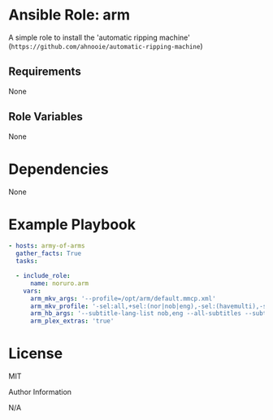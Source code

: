 # Ansible Role: arm

A simple role to install the 'automatic ripping machine' (`https://github.com/ahnooie/automatic-ripping-machine`)

## Requirements

None

## Role Variables

None

# Dependencies

None

# Example Playbook
```yaml
- hosts: army-of-arms
  gather_facts: True
  tasks:

  - include_role:
      name: noruro.arm
    vars:
      arm_mkv_args: '--profile=/opt/arm/default.mmcp.xml'
      arm_mkv_profile: '-sel:all,+sel:(nor|nob|eng),-sel:(havemulti),-sel:mvcvideo,=100:all,-10:favlang,-20:nor,-30:nob'
      arm_hb_args: '--subtitle-lang-list nob,eng --all-subtitles --subtitle scan -F --audio-lang-list nob,eng,und --all-audio'
      arm_plex_extras: 'true'
```
# License

MIT

Author Information

N/A
